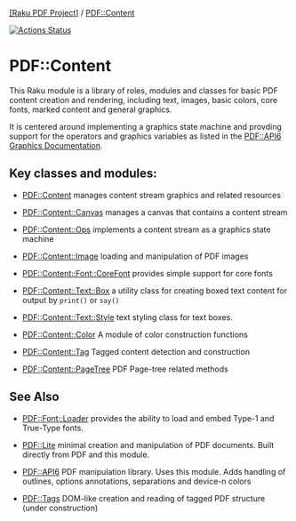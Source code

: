 [[Raku PDF Project]](https://pdf-raku.github.io)
 / [PDF::Content](https://pdf-raku.github.io/PDF-Content-raku)

[![Actions Status](https://github.com/pdf-raku/PDF-Content-raku/workflows/test/badge.svg)](https://github.com/pdf-raku/PDF-Content-raku/actions)

# PDF::Content

This Raku module is a library of roles, modules and classes for basic PDF content creation and rendering, including text, images, basic colors, core fonts, marked content and general graphics.

It is centered around implementing a graphics state machine and provding support for the operators and graphics variables
as listed in the [PDF::API6 Graphics Documentation](https://pdf-raku.github.io/PDF-API6#appendix-i-graphics).

## Key classes and modules:

- [PDF::Content](https://pdf-raku.github.io/PDF-Content-raku/PDF/Content) manages content stream graphics and related resources

- [PDF::Content::Canvas](https://pdf-raku.github.io/PDF-Content-raku/PDF/Content/Canvas) manages a canvas that contains a content stream

- [PDF::Content::Ops](https://pdf-raku.github.io/PDF-Content-raku/PDF/Content/Ops) implements a content stream as a graphics state machine

- [PDF::Content::Image](https://pdf-raku.github.io/PDF-Content-raku/PDF/Content/Image) loading and manipulation of PDF images

- [PDF::Content::Font::CoreFont](https://pdf-raku.github.io/PDF-Content-raku/PDF/Content/Font/CoreFont) provides simple support for core fonts

- [PDF::Content::Text::Box](https://pdf-raku.github.io/PDF-Content-raku/PDF/Content/Text/Box) a utility class for creating boxed text content for output by `print()` or `say()`

- [PDF::Content::Text::Style](https://pdf-raku.github.io/PDF-Content-raku/PDF/Content/Text/Style) text styling class for text boxes.

- [PDF::Content::Color](https://pdf-raku.github.io/PDF-Content-raku/PDF/Content/Color) A module of color construction functions

- [PDF::Content::Tag](https://pdf-raku.github.io/PDF-Content-raku/PDF/Content/Tag) Tagged content detection and construction

- [PDF::Content::PageTree](https://pdf-raku.github.io/PDF-Content-raku/PDF/Content/PageTree) PDF Page-tree related methods

## See Also

- [PDF::Font::Loader](https://pdf-raku.github.io/PDF-Font-Loader-raku) provides the ability to load and embed Type-1 and True-Type fonts.

- [PDF::Lite](https://pdf-raku.github.io/PDF-Lite-raku) minimal creation and manipulation of PDF documents. Built directly from PDF and this module.

- [PDF::API6](https://pdf-raku.github.io/PDF-API6) PDF manipulation library. Uses this module. Adds handling of outlines, options annotations, separations and device-n colors

- [PDF::Tags](https://pdf-raku.github.io/PDF-Tags-raku) DOM-like creation and reading of tagged PDF structure (under construction)
